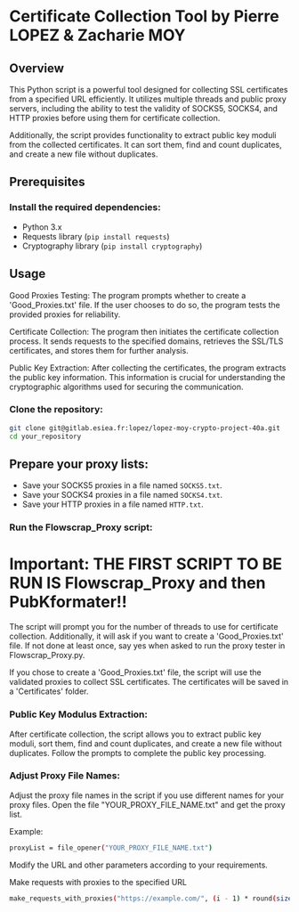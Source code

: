 # Certificate Collection Tool by Pierre LOPEZ & Zacharie MOY

## Overview

This Python script is a powerful tool designed for collecting SSL certificates from a specified URL efficiently. It utilizes multiple threads and public proxy servers, including the ability to test the validity of SOCKS5, SOCKS4, and HTTP proxies before using them for certificate collection.

Additionally, the script provides functionality to extract public key moduli from the collected certificates. It can sort them, find and count duplicates, and create a new file without duplicates.

## Prerequisites

### Install the required dependencies:

- Python 3.x
- Requests library (`pip install requests`)
- Cryptography library (`pip install cryptography`)

## Usage

Good Proxies Testing:
The program prompts whether to create a 'Good_Proxies.txt' file. If the user chooses to do so, the program tests the provided proxies for reliability.

Certificate Collection:
The program then initiates the certificate collection process. It sends requests to the specified domains, retrieves the SSL/TLS certificates, and stores them for further analysis.

Public Key Extraction:
After collecting the certificates, the program extracts the public key information. This information is crucial for understanding the cryptographic algorithms used for securing the communication.

### Clone the repository:
```bash
git clone git@gitlab.esiea.fr:lopez/lopez-moy-crypto-project-40a.git
cd your_repository
```

## Prepare your proxy lists:

- Save your SOCKS5 proxies in a file named `SOCKS5.txt`.
- Save your SOCKS4 proxies in a file named `SOCKS4.txt`.
- Save your HTTP proxies in a file named `HTTP.txt`.

### Run the Flowscrap_Proxy script:

# **Important: THE FIRST SCRIPT TO BE RUN IS Flowscrap_Proxy and then PubKformater!!**

The script will prompt you for the number of threads to use for certificate collection. Additionally, it will ask if you want to create a 'Good_Proxies.txt' file. If not done at least once, say yes when asked to run the proxy tester in Flowscrap_Proxy.py.

If you chose to create a 'Good_Proxies.txt' file, the script will use the validated proxies to collect SSL certificates. The certificates will be saved in a 'Certificates' folder.

### Public Key Modulus Extraction:

After certificate collection, the script allows you to extract public key moduli, sort them, find and count duplicates, and create a new file without duplicates. Follow the prompts to complete the public key processing.

### Adjust Proxy File Names:

Adjust the proxy file names in the script if you use different names for your proxy files. Open the file "YOUR_PROXY_FILE_NAME.txt" and get the proxy list.

Example:
```bash
proxyList = file_opener("YOUR_PROXY_FILE_NAME.txt")
```

Modify the URL and other parameters according to your requirements.

Make requests with proxies to the specified URL
```bash
make_requests_with_proxies("https://example.com/", (i - 1) * round(size))
```